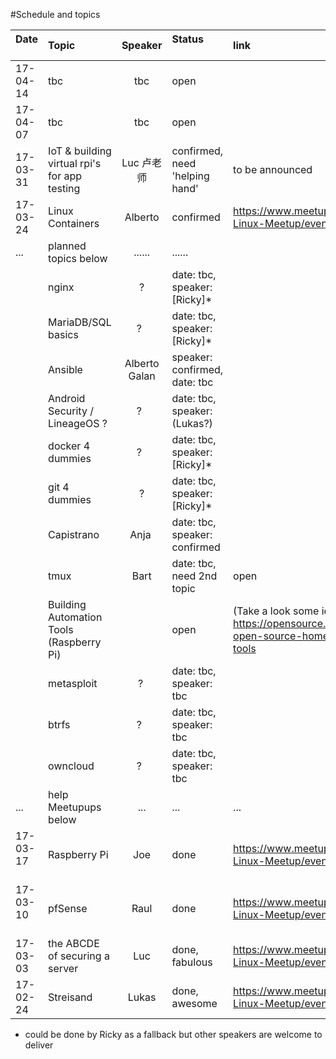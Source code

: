 #Schedule and topics


| Date          | Topic         | Speaker  |Status                    | link           |
| ------------- |:--------------|:--------:|:-------------------------|:-------------|
| 17-04-14      | tbc           | tbc      | open                     |
| 17-04-07      | tbc           | tbc      | open                     |
| 17-03-31      | IoT & building virtual rpi's for app testing | Luc 卢老师| confirmed, need 'helping hand' | to be announced
| 17-03-24      | Linux Containers | Alberto  | confirmed  | https://www.meetup.com/Shanghai-Linux-Meetup/events/237978511/
|...            | planned topics below | ...... | ......  |                   
|        | nginx        | ?   | date: tbc, speaker: [Ricky]* |
|        | MariaDB/SQL basics  | ?   | date: tbc, speaker: [Ricky]*  |
|        | Ansible      | Alberto Galan | speaker: confirmed, date: tbc |
|        | Android Security / LineageOS ?  | ?   | date: tbc, speaker: (Lukas?)  |
|        | docker 4 dummies  | ?   | date: tbc, speaker: [Ricky]*  |
|        | git 4 dummies | ? | date: tbc, speaker: [Ricky]*  |
|        | Capistrano |  Anja  | date: tbc, speaker: confirmed  |
|        | tmux          | Bart | date: tbc, need 2nd topic | open   |
|        | Building Automation Tools (Raspberry Pi)     |     | open     | (Take a look some ideas) https://opensource.com/life/16/3/5-open-source-home-automation-tools
|        | metasploit |  ?  | date: tbc, speaker: tbc  |
|        | btrfs        | ?   | date: tbc, speaker: tbc  |
|        | owncloud     | ?   | date: tbc, speaker: tbc  |
|...     | help Meetupups below     | ...    | ...     |...
| 17-03-17      | Raspberry Pi | Joe | done  | https://www.meetup.com/Shanghai-Linux-Meetup/events/238234568/
| 17-03-10      | pfSense      | Raul | done  | https://www.meetup.com/Shanghai-Linux-Meetup/events/238109581/
| 17-03-03      | the ABCDE of securing a server | Luc | done, fabulous | https://www.meetup.com/Shanghai-Linux-Meetup/events/237752035/
| 17-02-24      | Streisand     | Lukas    | done, awesome     |https://www.meetup.com/Shanghai-Linux-Meetup/events/237645001/

* could be done by Ricky as a fallback but other speakers are welcome to deliver
